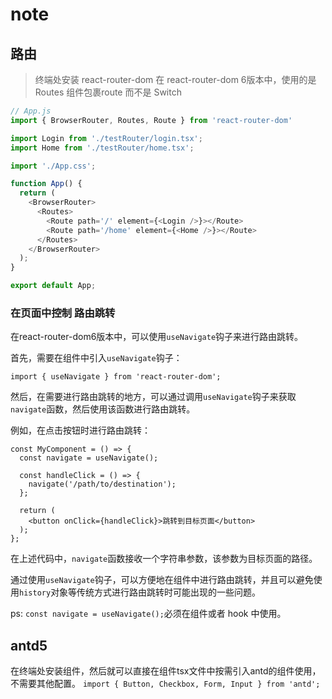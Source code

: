 # note
## 路由
> 终端处安装 react-router-dom
在 react-router-dom 6版本中，使用的是 Routes 组件包裹route 而不是 Switch
```js
// App.js
import { BrowserRouter, Routes, Route } from 'react-router-dom'

import Login from './testRouter/login.tsx';
import Home from './testRouter/home.tsx';

import './App.css';

function App() {
  return (
    <BrowserRouter>
      <Routes>
        <Route path='/' element={<Login />}></Route>
        <Route path='/home' element={<Home />}></Route>
      </Routes>
    </BrowserRouter>
  );
}

export default App;
```

### 在页面中控制 路由跳转

在react-router-dom6版本中，可以使用`useNavigate`钩子来进行路由跳转。

首先，需要在组件中引入`useNavigate`钩子：

```import { useNavigate } from 'react-router-dom';```

然后，在需要进行路由跳转的地方，可以通过调用`useNavigate`钩子来获取`navigate`函数，然后使用该函数进行路由跳转。

例如，在点击按钮时进行路由跳转：

```tsx
const MyComponent = () => {
  const navigate = useNavigate();

  const handleClick = () => {
    navigate('/path/to/destination');
  };

  return (
    <button onClick={handleClick}>跳转到目标页面</button>
  );
};
```

在上述代码中，`navigate`函数接收一个字符串参数，该参数为目标页面的路径。

通过使用`useNavigate`钩子，可以方便地在组件中进行路由跳转，并且可以避免使用`history`对象等传统方式进行路由跳转时可能出现的一些问题。

ps: `const navigate = useNavigate();`必须在组件或者 hook 中使用。

## antd5
在终端处安装组件，然后就可以直接在组件tsx文件中按需引入antd的组件使用，不需要其他配置。
`import { Button, Checkbox, Form, Input } from 'antd';`

## 